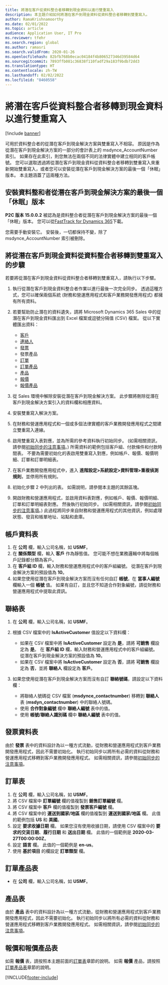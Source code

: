 ```yaml
---
title: 將潛在客戶從資料整合者移轉到現金資料以進行雙重寫入
description: 本主題介紹如何將潛在客戶到現金資料從資料整合者移轉到雙重寫入。
author: RamaKrishnamoorthy
ms.date: 02/01/2022
ms.topic: article
audience: Application User, IT Pro
ms.reviewer: tfehr
ms.search.region: global
ms.author: ramasri
ms.search.validFrom: 2020-01-26
ms.openlocfilehash: 82bfb768b0ecac04184f4b806527346d39584d64
ms.sourcegitcommit: 7893ffb081c36838f110fadf29a183f9bdb72dd3
ms.translationtype: HT
ms.contentlocale: zh-TW
ms.lasthandoff: 02/02/2022
ms.locfileid: "8460558"
---
```

# <a name="migrate-prospect-to-cash-data-from-data-integrator-to-dual-write"></a>將潛在客戶從資料整合者移轉到現金資料以進行雙重寫入

[!include [banner](../../includes/banner.md)]

可用於資料整合者的從潛在客戶到現金解決方案與雙重寫入不相容。 原因是作為從潛在客戶到現金解決方案的一部分的會計表上的 msdynce_AccountNumber 索引。 如果存在此索引，則您無法在兩個不同的法律實體中建立相同的客戶帳號。 您可以選取透過將從潛在客戶到現金資料從資料整合者移轉到雙重寫入來重新開始雙重寫入，或者您可以安裝從潛在客戶到現金解決方案的最後一個「休眠」版本。 本主題涵蓋了這兩種方法。

## <a name="install-the-last-dorman-version-of-the-data-integrator-prospect-to-cash-solution"></a>安裝資料整和者從潛在客戶到現金解決方案的最後一個「休眠」版本

**P2C 版本 15.0.0.2** 被認為是資料整合者從潛在客戶到現金解決方案的最後一個「休眠」版本。 您可以從[FastTrack for Dynamics 365](https://github.com/microsoft/Dynamics-365-FastTrack-Implementation-Assets/tree/master/Dual-write/P2C)下載。

您需要手動安裝它。 安裝後，一切都保持不變，除了 msdynce_AccountNumber 索引被刪除。

## <a name="steps-to-migrate-prospect-to-cash-data-from-data-integrator-to-dual-write"></a>將從潛在客戶到現金資料從資料整合者移轉到雙重寫入的步驟

若要將從潛在客戶到現金資料從資料整合者移轉到雙重寫入，請執行以下步驟。

1. 執行從潛在客戶到現金資料整合者作業以進行最後一次完全同步。 透過這種方式，您可以確保兩個系統 (財務和營運應用程式和客戶業務開發應用程式) 都擁有所有資料。
2. 若要幫助防止潛在的資料遺失，請將 Microsoft Dynamics 365 Sales 中的從潛在客戶到現金資料匯出到 Excel 檔案或逗號分隔值 (CSV) 檔案。 從以下實體匯出資料：

    - [客戶](#account-table)
    - [連絡人](#contact-table)
    - [發票](#invoice-table)
    - 發票產品
    - [訂單](#order-table)
    - [訂單產品](#order-products-table)
    - [產品](#products-table)
    - [報價](#quote-and-quote-product-tables)
    - [報價產品](#quote-and-quote-product-tables)

3. 從 Sales 環境中解除安裝從潛在客戶到現金解決方案。 此步驟將刪除從潛在客戶到現金解決方案引入的資料欄和相應資料。
4. 安裝雙重寫入解決方案。
5. 在財務和營運應用程式和一個或多個法律實體的客戶業務開發應用程式之間建立雙重寫入連線。
6. 啟用雙重寫入表對應，並為所需的參考資料執行初始同步。 (如需相關資訊，請參閱[初始同步的注意事項](initial-sync-guidance.md)。) 所需資料的範例包括客戶組、付款條件和付款時間表。 不要為需要初始化的表啟用雙重寫入對應，例如帳戶、報價、報價明細、訂單和訂單明細表。
7. 在客戶業務開發應用程式中，進入 **進階設定\>系統設定\>資料管理\>重複偵測規則**，並停用所有規則。
8. 初始化步驟 2 中列出的表。 如需說明，請參閱本主題的其餘區塊。
9. 開啟財務和營運應用程式，並啟用資料表對應，例如帳戶、報價、報價明細、訂單和訂單明細表對應。 然後執行初始同步。 (如需相關資訊，請參閱[初始同步的注意事項](initial-sync-guidance.md)。) 此過程將同步來自財務和營運應用程式的其他資訊，例如處理狀態、發貨和帳單地址、站點和倉庫。

## <a name="account-table"></a>帳戶資料表

1. 在 **公司** 欄，輸入公司名稱，如 **USMF**。
2. 在 **關係類型** 欄，輸入 **客戶** 作為靜態值。 您可能不想在業務邏輯中將每個帳戶記錄都分類為客戶。
3. 在 **客戶組 ID** 欄，輸入財務和營運應用程式中的客戶組編號。 從潛在客戶到現金解決方案的預設值為 **10**。
4. 如果您使用從潛在客戶到現金解決方案而沒有任何自訂 **帳號**，在 **當事人編號** 欄輸入一個 **帳號** 值。 如果有自訂，並且您不知道合作對象編號，請從財務和營運應用程式中提取此資訊。

## <a name="contact-table"></a>聯絡表

1. 在 **公司** 欄，輸入公司名稱，如 **USMF**。
2. 根據 CSV 檔案中的 **IsActiveCustomer** 值設定以下資料欄：

    - 如果在 CSV 檔案中將 **IsActiveCustomer** 設定為 **是**，請將 **可銷售** 欄設定為 **是**。 在 **客戶組 ID** 欄，輸入財務和營運應用程式中的客戶組編號。 從潛在客戶到現金解決方案的預設值為 **10**。
    - 如果在 CSV 檔案中將 **IsActiveCustomer** 設定為 **否**，請將 **可銷售** 欄設定為 **否**，並將 **聯絡人** 欄設定為 **客戶**。

3. 如果您使用從潛在客戶到現金解決方案而沒有自訂 **聯絡號碼**，請設定以下資料欄：

    - 將聯絡人號碼從 CSV 檔案 (**msdynce\_contactnumber**) 移轉到 **聯絡人** 表 (**msdyn\_contactnumber**) 中的聯絡人號碼。
    - 使用 **合作對象編號** 欄中 **聯絡人編號** 表中的值。
    - 使用 **帳號/聯絡人識別碼** 欄中 **聯絡人編號** 表中的值。

## <a name="invoice-table"></a>發票資料表

由於 **發票** 表中的資料設計為以一種方式流動，從財務和營運應用程式到客戶業務開發應用程式，因此不需要初始化。 執行初始同步以將所有必需的資料從財務和營運應用程式移轉到客戶業務開發應用程式。 如需相關資訊，請參閱[初始同步的注意事項](initial-sync-guidance.md)。

## <a name="order-table"></a>訂單表

1. 在 **公司** 欄，輸入公司名稱，如 **USMF**。
2. 將 CSV 檔案中 **訂單編號** 欄的值複製到 **銷售訂單編號** 欄。
3. 將 CSV 檔案中 **客戶** 欄的值複製到 **發票客戶編號** 欄。
4. 將 CSV 檔案中的 **運送到國家/地區** 欄的值複製到 **運送到國家/地區** 欄。 此值的範例包括 **US** 和 **美國**。
5. 設定 **要求收據日期** 欄。 如果您沒有使用收據日期，請使用 CSV 檔案中的 **要求的交貨日期**、**履行日期** 和 **送出日期** 欄。 此值的一個範例是 **2020-03-27T00:00:00Z**。
6. 設定 **語言** 欄。 此值的一個範例是 **en-us**。
7. 使用 **基於項目** 的欄設定 **訂單類型** 欄。

## <a name="order-products-table"></a>訂單產品表

- 在 **公司** 欄，輸入公司名稱，如 **USMF**。

## <a name="products-table"></a>產品表

由於 **產品** 表中的資料設計為以一種方式流動，從財務和營運應用程式到客戶業務開發應用程式，因此不需要初始化。 執行初始同步以將所有必需的資料從財務和營運應用程式移轉到客戶業務開發應用程式。 如需相關資訊，請參閱[初始同步的注意事項](initial-sync-guidance.md)。

## <a name="quote-and-quote-product-tables"></a>報價和報價產品表

如需 **報價** 表，請按照本主題前面的[訂單表](#order-table)章節的說明。 如需 **報價** 產品，請按照[訂單產品表](#order-products-table)章節的說明。


[!INCLUDE[footer-include](../../../../includes/footer-banner.md)]
